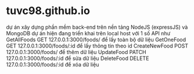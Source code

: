 # tuvc98.github.io
dự án xây dựng phần mềm back-end trên nền tảng NodeJS (expressJS) và MongoDB
dự án hiện đang triển khai trên local host với 1 số API như 
GetAllFoods GET 127.0.0.1:3000/foods/  để lấy toàn bộ dữ liệu
GetOneFood  GET 127.0.0.1:3000/foods/:id để lấy thông tin theo id
CreateNewFood POST 127.0.0.1:3000/foods/ để thêm dữ liệu
UpdateFood PATCH 127.0.0.1:3000/foods/:id để sửa dữ liệu
DeleteFood DELETE 127.0.0.1:3000/foods/:id để xóa dữ liệu
